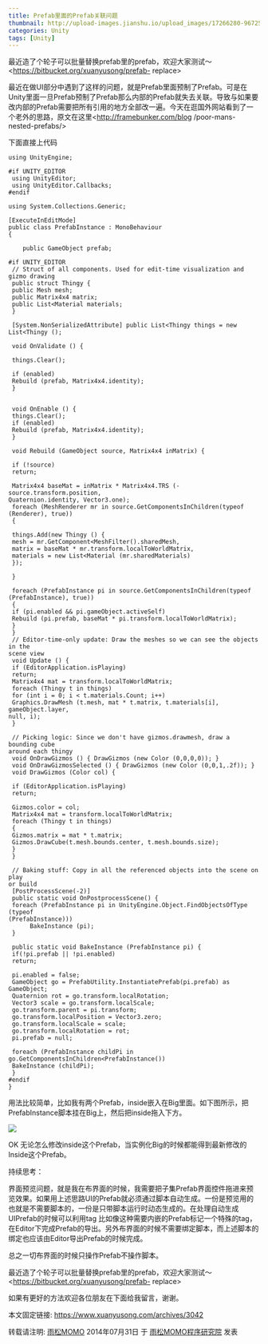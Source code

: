 ```yaml
---
title: Prefab里面的Prefab关联问题
thumbnail: http://upload-images.jianshu.io/upload_images/17266280-96725fd31f44b3f7.png?imageMogr2/auto-orient/strip%7CimageView2/2/w/1240
categories: Unity
tags: [Unity]
---
```


最近造了个轮子可以批量替换prefab里的prefab，欢迎大家测试～<https://bitbucket.org/xuanyusong/prefab-
replace>

最近在做UI部分中遇到了这样的问题，就是Prefab里面预制了Prefab。可是在Unity里面一旦Prefab预制了Prefab那么内部的Prefab就失去关联。导致与如果要改内部的Prefab需要把所有引用的地方全部改一遍。今天在逛国外网站看到了一个老外的思路，原文在这里<http://framebunker.com/blog
/poor-mans-nested-prefabs/>

下面直接上代码
```
using UnityEngine;

#if UNITY_EDITOR
 using UnityEditor;
 using UnityEditor.Callbacks;
#endif

using System.Collections.Generic;

[ExecuteInEditMode]
public class PrefabInstance : MonoBehaviour
{

    public GameObject prefab;

#if UNITY_EDITOR
 // Struct of all components. Used for edit-time visualization and gizmo drawing
 public struct Thingy {
 public Mesh mesh;
 public Matrix4x4 matrix;
 public List<Material materials;
 }

 [System.NonSerializedAttribute] public List<Thingy things = new
List<Thingy ();

 void OnValidate () {

 things.Clear();

 if (enabled)
 Rebuild (prefab, Matrix4x4.identity);
 }


 void OnEnable () {
 things.Clear();
 if (enabled)
 Rebuild (prefab, Matrix4x4.identity);
 }

 void Rebuild (GameObject source, Matrix4x4 inMatrix) {

 if (!source)
 return;

 Matrix4x4 baseMat = inMatrix * Matrix4x4.TRS (-source.transform.position,
Quaternion.identity, Vector3.one);
 foreach (MeshRenderer mr in source.GetComponentsInChildren(typeof
(Renderer), true))
 {

 things.Add(new Thingy () {
 mesh = mr.GetComponent<MeshFilter().sharedMesh,
 matrix = baseMat * mr.transform.localToWorldMatrix,
 materials = new List<Material (mr.sharedMaterials)
 });

 }

 foreach (PrefabInstance pi in source.GetComponentsInChildren(typeof
(PrefabInstance), true))
 {
 if (pi.enabled && pi.gameObject.activeSelf)
 Rebuild (pi.prefab, baseMat * pi.transform.localToWorldMatrix);
 }
 }
 // Editor-time-only update: Draw the meshes so we can see the objects in the
scene view
 void Update () {
 if (EditorApplication.isPlaying)
 return;
 Matrix4x4 mat = transform.localToWorldMatrix;
 foreach (Thingy t in things)
 for (int i = 0; i < t.materials.Count; i++)
 Graphics.DrawMesh (t.mesh, mat * t.matrix, t.materials[i], gameObject.layer,
null, i);
 }

 // Picking logic: Since we don't have gizmos.drawmesh, draw a bounding cube
around each thingy
 void OnDrawGizmos () { DrawGizmos (new Color (0,0,0,0)); }
 void OnDrawGizmosSelected () { DrawGizmos (new Color (0,0,1,.2f)); }
 void DrawGizmos (Color col) {

 if (EditorApplication.isPlaying)
 return;

 Gizmos.color = col;
 Matrix4x4 mat = transform.localToWorldMatrix;
 foreach (Thingy t in things)
 {
 Gizmos.matrix = mat * t.matrix;
 Gizmos.DrawCube(t.mesh.bounds.center, t.mesh.bounds.size);
 }
 }

 // Baking stuff: Copy in all the referenced objects into the scene on play
or build
 [PostProcessScene(-2)]
 public static void OnPostprocessScene() {
 foreach (PrefabInstance pi in UnityEngine.Object.FindObjectsOfType (typeof
(PrefabInstance)))
      BakeInstance (pi);
 }

 public static void BakeInstance (PrefabInstance pi) {
 if(!pi.prefab || !pi.enabled)
 return;

 pi.enabled = false;
 GameObject go = PrefabUtility.InstantiatePrefab(pi.prefab) as GameObject;
 Quaternion rot = go.transform.localRotation;
 Vector3 scale = go.transform.localScale;
 go.transform.parent = pi.transform;
 go.transform.localPosition = Vector3.zero;
 go.transform.localScale = scale;
 go.transform.localRotation = rot;
 pi.prefab = null;

 foreach (PrefabInstance childPi in
go.GetComponentsInChildren<PrefabInstance())
 BakeInstance (childPi);
 }
#endif
}
```

用法比较简单，比如我有两个Prefab，inside嵌入在Big里面。如下图所示，把PrefabInstance脚本挂在Big上，然后把inside拖入下方。

  

![](http://upload-images.jianshu.io/upload_images/17266280-96725fd31f44b3f7.png?imageMogr2/auto-orient/strip%7CimageView2/2/w/1240)  

OK 无论怎么修改inside这个Prefab，当实例化Big的时候都能得到最新修改的Inside这个Prefab。

持续思考：

界面预览问题，就是我在布界面的时候，我需要把子集Prefab界面控件拖进来预览效果。如果用上述思路UI的Prefab就必须通过脚本自动生成。一份是预览用的也就是不需要脚本的，一份是只带脚本运行时动态生成的。在处理自动生成UIPrefab的时候可以利用tag
比如像这种需要内嵌的Prefab标记一个特殊的tag，在Editor下完成Prefab的导出。另外布界面的时候不需要绑定脚本，而上述脚本的绑定也应该由Editor导出Prefab的时候完成。

总之一切布界面的时候只操作Prefab不操作脚本。

最近造了个轮子可以批量替换prefab里的prefab，欢迎大家测试～<https://bitbucket.org/xuanyusong/prefab-
replace>

如果有更好的方法欢迎各位朋友在下面给我留言，谢谢。

本文固定链接: <https://www.xuanyusong.com/archives/3042>

转载请注明: [雨松MOMO](https://www.xuanyusong.com/archives/author/xuanyusong)
2014年07月31日 于 [雨松MOMO程序研究院](https://www.xuanyusong.com/) 发表

